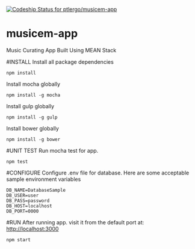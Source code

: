 [ ![Codeship Status for ptlergo/musicem-app](https://app.codeship.com/projects/551fb7f0-90df-0134-b06b-5aeda33c2226/status?branch=master)](https://app.codeship.com/projects/185819)
# musicem-app
Music Curating App Built Using MEAN Stack

#INSTALL
Install all package dependencies
```
npm install
```

Install mocha globally
```
npm install -g mocha
```

Install gulp globally
```
npm install -g gulp
```

Install bower globally
```
npm install -g bower
```
#UNIT TEST
Run mocha test for app.
```
npm test
```

#CONFIGURE
Configure .env file for database. Here are some acceptable sample environment variables
```
DB_NAME=DatabaseSample
DB_USER=user
DB_PASS=password
DB_HOST=localhost
DB_PORT=0000
```

#RUN
After running app. visit it from the default port at: [http://localhost:3000](http://localhost:3000)
```
npm start
```
